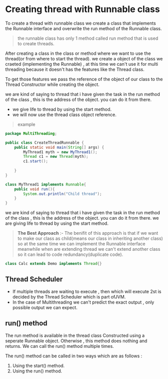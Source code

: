 # Creating thread with Runnable class
To create a thread with runnable class we create a class that implements the Runnable interface and overwrite the run method of the Runnable class.
> the runnable class has only 1 method called run method that is used to create threads.

After creating a class in the class or method where we want to use the thread(or from where to start the thread). we create a object of the class we craeted (implementing the Runnable) , at this time we can't use it for multi threading because it doesn't has the features like the Thread class.

To get those features we pass the reference of the object of our class to the Thread Constructor while creating the object.

we are kind of saying to thread that i have given the task in the run method of the class , this is the address of the object. you can do it from there.
* we give life to thread by using the start method. 
* we will now use the thread class object reference.

>example

```java
package MultiThreading;

public class CreateThreadRunnable {
    public static void main(String[] args) {
        MyThread1 myth = new MyThread1();
        Thread c1 = new Thread(myth);
        c1.start();
        
    }
}

class MyThread1 implements Runnable{
    public void run(){
        System.out.println("Child thread");
    }
}
```

we are kind of saying to thread that i have given the task in the run method of the class , this is the address of the object. you can do it from there.
we are giving life to thread by using the start method.

> **The Best Approach** :- The benifit of this approach is that if we want to make our class as child(means our class in inheriting another class) so at the same time we can implement the Runnable interface meanwhile when are extending thread we can't extend another class so it can lead to code redundancy(duplicate code).
```java
class Calc extends Demo implements Thread{}
```

## Thread Scheduler
* If multiple threads are waiting to execute , then which will execute 2st is decided by the Thread Scheduler which is part ofJVM.
* In the case of Multithreading we can't predict the exact output , only possible output we can expect.

## run() method
The run method is available in the thread class Constructed using a seperate Runnable object. Otherwise , this method does nothing and returns. We can call the run() method multiple times.

The run() method can be called in two ways which are as follows :
1. Using the start() method.
2. Using the run() method.
